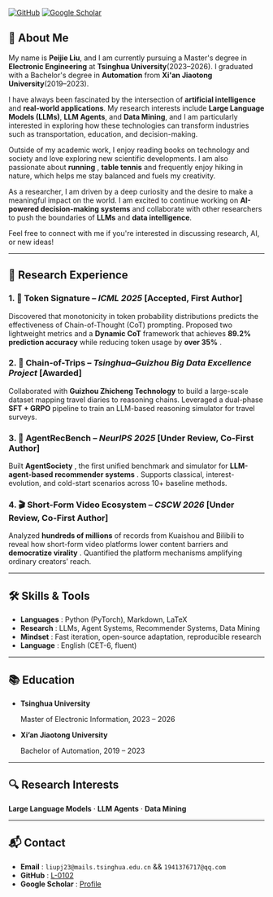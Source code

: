 [![GitHub](https://img.shields.io/badge/GitHub-L--0102-blue?logo=github&style=for-the-badge)](https://github.com/L-0102)   [![Google Scholar](https://img.shields.io/badge/Google%20Scholar-LiuPeijie-blue?logo=googlescholar&logoColor=white&style=for-the-badge)](https://scholar.google.com/citations?user=NKWRhFoAAAAJ&hl=en)

## 👋 About Me

My name is **Peijie Liu**, and I am currently pursuing a Master's degree in **Electronic Engineering** at **Tsinghua University**(2023–2026). I graduated with a Bachelor's degree in **Automation** from **Xi'an Jiaotong University**(2019–2023).

I have always been fascinated by the intersection of **artificial intelligence** and **real-world applications**. My research interests include **Large Language Models (LLMs)**, **LLM Agents**, and **Data Mining**, and I am particularly interested in exploring how these technologies can transform industries such as transportation, education, and decision-making.

Outside of my academic work, I enjoy reading books on technology and society and love exploring new scientific developments. I am also passionate about **running** , **table tennis** and frequently enjoy hiking in nature, which helps me stay balanced and fuels my creativity.

As a researcher, I am driven by a deep curiosity and the desire to make a meaningful impact on the world. I am excited to continue working on **AI-powered decision-making systems** and collaborate with other researchers to push the boundaries of **LLMs** and **data intelligence**.

Feel free to connect with me if you're interested in discussing research, AI, or new ideas!

---

## 🧪 Research Experience

### 1. 🔐 **Token Signature** – *ICML 2025* **[Accepted, First Author]**

Discovered that monotonicity in token probability distributions predicts the effectiveness of Chain-of-Thought (CoT) prompting. Proposed two lightweight metrics and a **Dynamic CoT** framework that achieves **89.2% prediction accuracy** while reducing token usage by  **over 35%** .

### 2. 🚶 **Chain-of-Trips** – *Tsinghua–Guizhou Big Data Excellence Project* **[Awarded]**

Collaborated with **Guizhou Zhicheng Technology** to build a large-scale dataset mapping travel diaries to reasoning chains. Leveraged a dual-phase **SFT + GRPO** pipeline to train an LLM-based reasoning simulator for travel surveys.

### 3. 🤖 **AgentRecBench** – *NeurIPS 2025* **[Under Review, Co-First Author]**

Built  **AgentSociety** , the first unified benchmark and simulator for  **LLM-agent-based recommender systems** . Supports classical, interest-evolution, and cold-start scenarios across 10+ baseline methods.

### 4. 🎬 **Short-Form Video Ecosystem** – *CSCW 2026* **[Under Review, Co-First Author]**

Analyzed **hundreds of millions** of records from Kuaishou and Bilibili to reveal how short-form video platforms lower content barriers and  **democratize virality** . Quantified the platform mechanisms amplifying ordinary creators’ reach.

---

## 🛠 Skills & Tools

* **Languages** : Python (PyTorch), Markdown, LaTeX
* **Research** : LLMs, Agent Systems, Recommender Systems, Data Mining
* **Mindset** : Fast iteration, open-source adaptation, reproducible research
* **Language** : English (CET-6, fluent)

---

## 📚 Education

* **Tsinghua University**

  Master of Electronic Information, 2023 – 2026
* **Xi’an Jiaotong University**

  Bachelor of Automation, 2019 – 2023

---

## 🔍 Research Interests

**Large Language Models** · **LLM Agents** · **Data Mining**

---

## 📬 Contact

* **Email** :  `liupj23@mails.tsinghua.edu.cn`   &&    `1941376717@qq.com`
* **GitHub** : [L-0102](https://github.com/L-0102)
* **Google Scholar** : [Profile](https://scholar.google.com/citations?user=NKWRhFoAAAAJ&hl=en)
